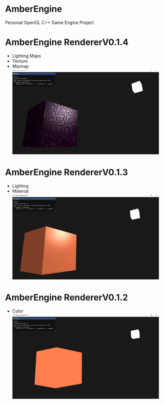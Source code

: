 # AmberEngine
Personal OpenGL C++ Game Engine Project

# AmberEngine RendererV0.1.4
- Lighting Maps
- Texture
- Mipmap
![alt text](Screens/AmberRendererV0.1.4.png?raw=true "AmberEngine")

# AmberEngine RendererV0.1.3
- Lighting
- Material
![alt text](Screens/AmberRendererV0.1.3.png?raw=true "AmberEngine")

# AmberEngine RendererV0.1.2
- Color
![alt text](Screens/AmberRendererV0.1.2.png?raw=true "AmberEngine")
